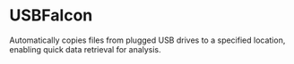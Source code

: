 # USBFalcon
 Automatically copies files from plugged USB drives to a specified location, enabling quick data retrieval for analysis.

